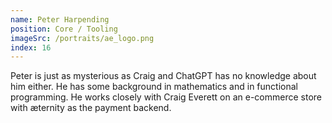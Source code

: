 ```yaml
---
name: Peter Harpending
position: Core / Tooling
imageSrc: /portraits/ae_logo.png
index: 16
---
```


Peter is just as mysterious as Craig and ChatGPT has no knowledge about him either. He has some
background in mathematics and in functional programming. He works closely with Craig Everett on an
e-commerce store with æternity as the payment backend.
